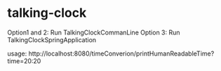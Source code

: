 # talking-clock

Option1 and 2:  Run TalkingClockCommanLine 
Option 3: Run TalkingClockSpringApplication 

usage: http://localhost:8080/timeConverion/printHumanReadableTime?time=20:20


